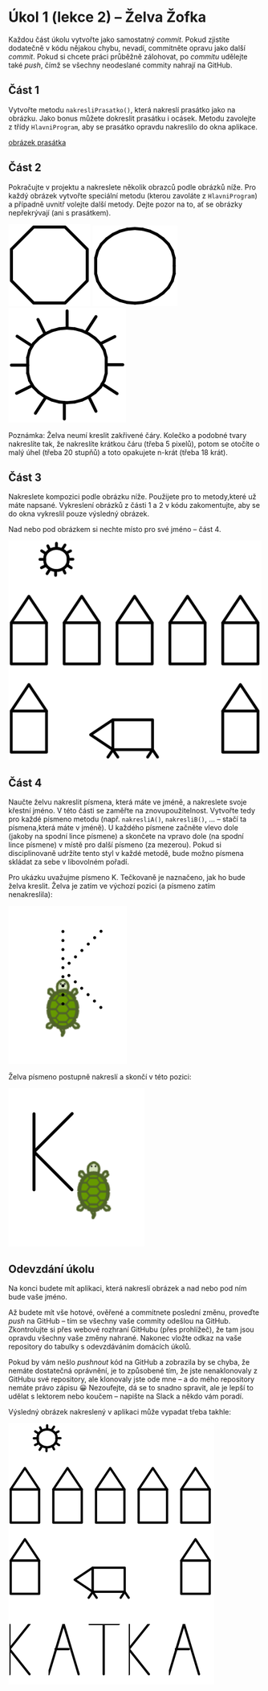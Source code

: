 # Úkol 1 (lekce 2) – Želva Žofka

Každou část úkolu vytvořte jako samostatný *commit*. Pokud zjistíte dodatečně v kódu nějakou chybu, nevadí, commitněte opravu jako další *commit*. Pokud si chcete práci průběžně zálohovat, po *commitu* udělejte také *push*, čímž se všechny neodeslané commity nahrají na GitHub.

## Část 1
Vytvořte metodu `nakresliPrasatko()`, která nakreslí prasátko jako na obrázku. Jako bonus můžete dokreslit prasátku i ocásek. Metodu zavolejte z třídy `HlavniProgram`, aby se prasátko opravdu nakreslilo do okna aplikace.

[obrázek prasátka](obrazky/ukol01-prasatko.svg)

## Část 2
Pokračujte v projektu a nakreslete několik obrazců podle obrázků níže. Pro každý obrázek vytvořte speciální metodu (kterou zavoláte z `HlavniProgram`) a případně uvnitř volejte další metody. Dejte pozor na to, ať se obrázky nepřekrývají (ani s prasátkem).

![obrázek osmiúhelníku](obrazky/ukol01-osmiuhelnik.svg)
![obrázek kolečka](obrazky/ukol01-kolecko.svg)
![obrázek sluníčka](obrazky/ukol01-slunicko.svg)

Poznámka: Želva neumí kreslit zakřivené čáry. Kolečko a podobné tvary nakreslíte tak, že nakreslíte krátkou čáru (třeba 5 pixelů), potom se otočíte o malý úhel (třeba 20 stupňů) a toto opakujete n-krát (třeba 18 krát).

## Část 3
Nakreslete kompozici podle obrázku níže. Použijete pro to metody,které už máte napsané. Vykreslení obrázků z části 1 a 2 v kódu zakomentujte, aby se do okna vykreslil pouze výsledný obrázek.

Nad nebo pod obrázkem si nechte místo pro své jméno – část 4.

![obrázek vesnice](obrazky/ukol01-vesnice.svg)


## Část 4
Naučte želvu nakreslit písmena, která máte ve jméně, a nakreslete svoje křestní jméno. V této části se zaměřte na znovupoužitelnost. Vytvořte tedy pro každé písmeno metodu (např. `nakresliA()`, `nakresliB()`, … – stačí ta písmena,která máte v jméně). U každého písmene začněte vlevo dole (jakoby na spodní lince písmene) a skončete na vpravo dole (na spodní lince písmene) v místě pro další písmeno (za mezerou). Pokud si disciplinovaně udržíte tento styl v každé metodě, bude možno písmena skládat za sebe v libovolném pořadí.

Pro ukázku uvažujme písmeno K. Tečkovaně je naznačeno, jak ho bude želva kreslit. Želva je zatím ve výchozí pozici (a písmeno zatím nenakreslila):

![postup nakreslení písmena K](obrazky/ukol01-pismeno-zacatek.svg)

Želva písmeno postupně nakreslí a skončí v této pozici:

![nakreslené písmeno K](obrazky/ukol01-pismeno-konec.svg)

## Odevzdání úkolu
Na konci budete mít aplikaci, která nakreslí obrázek a nad nebo pod ním bude vaše jméno.

Až budete mít vše hotové, ověřené a commitnete poslední změnu, proveďte *push* na GitHub – tím se všechny vaše commity odešlou na GitHub. Zkontrolujte si přes webové rozhraní GitHubu (přes prohlížeč), že tam jsou opravdu všechny vaše změny nahrané. Nakonec vložte odkaz na vaše repository do tabulky s odevzdáváním domácích úkolů.

Pokud by vám nešlo *pushnout* kód na GitHub a zobrazila by se chyba, že nemáte dostatečná oprávnění, je to způsobené tím, že jste nenaklonovaly z GitHubu své repository, ale klonovaly jste ode mne – a do mého repository nemáte právo zápisu 😀 Nezoufejte, dá se to snadno spravit, ale je lepší to udělat s lektorem nebo koučem – napište na Slack a někdo vám poradí.

Výsledný obrázek nakreslený v aplikaci může vypadat třeba takhle:

![výsledný obrázek](obrazky/ukol01-vysledek.svg)